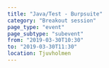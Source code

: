 ```yaml
---
title: "Java/Test - Burpsuite"
category: "Breakout session"
page_type: "event"
page_subtype: "subevent"
from: "2019-03-30T10:30"
to: "2019-03-30T11:30"
location: Tjuvholmen
---
```

